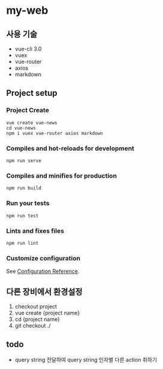 # my-web

## 사용 기술
* vue-cli 3.0
* vuex
* vue-router
* axios
* markdown

## Project setup
### Project Create
```
vue create vue-news
cd vue-news
npm i vuex vue-router axios markdown
```
### Compiles and hot-reloads for development
```
npm run serve
```

### Compiles and minifies for production
```
npm run build
```

### Run your tests
```
npm run test
```

### Lints and fixes files
```
npm run lint
```

### Customize configuration
See [Configuration Reference](https://cli.vuejs.org/config/).


## 다른 장비에서 환경설정
1. checkout project
2. vue create {project name}
3. cd {project name}
4. git checkout ./

## todo
* query string 전달하여 query string 인자별 다른 action 취하기
